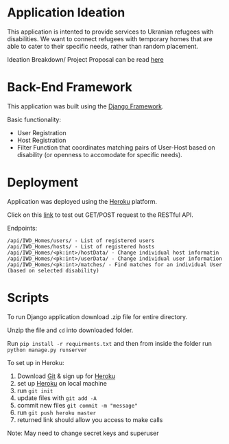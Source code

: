 # Application Ideation 

This application is intented to provide services to Ukranian refugees with disabilities. We want to connect refugees with temporary homes that are able to cater to their specific needs, rather than random placement. 


Ideation Breakdown/ Project Proposal can be read [here](https://docs.google.com/document/d/1IOWdyOYa2FE39yUnAREZX9tliZBC-O6JBV17zAwYXbQ/edit)

# Back-End Framework 

This application was built using the [Django Framework](https://docs.djangoproject.com/en/4.0/). 


Basic functionality: 

- User Registration 
- Host Registration 
- Filter Function that coordinates matching pairs of User-Host based on disability (or openness to accomodate for specific needs). 


# Deployment

Application was deployed using the [Heroku](https://devcenter.heroku.com/categories/reference) platform. 

Click on this [link](https://iwd-2022-team4.herokuapp.com/) to test out GET/POST request to the RESTful API. 

Endpoints: 

```
/api/IWD_Homes/users/ - List of registered users 
/api/IWD_Homes/hosts/ - List of registered hosts 
/api/IWD_Homes/<pk:int>/hostData/ - Change individual host informatin 
/api/IWD_Homes/<pk:int>/userData/ - Change individual user information
/api/IWD_Homes/<pk:int>/matches/ - Find matches for an individual User (based on selected disability) 
```

# Scripts 

To run Django application download .zip file for entire directory. 

Unzip the file and `cd` into downloaded folder. 

Run `pip install -r requirments.txt` and then from inside the folder run `python manage.py runserver` 

To set up in Heroku: 

1. Download [Git](https://git-scm.com/downloads) & sign up for [Heroku](https://heroku.com/)
2. set up [Heroku](https://devcenter.heroku.com/articles/heroku-cli) on local machine 
3. run `git init` 
4. update files with `git add -A`
5. commit new files `git commit -m "message"`
6. run `git push heroku master`
7. returned link should allow you access to make calls 

Note: May need to change secret keys and superuser 








